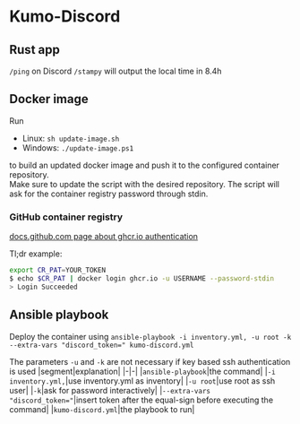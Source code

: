 # Kumo-Discord

## Rust app
`/ping` on Discord
`/stampy` will output the local time in 8.4h

## Docker image
Run 
- Linux: `sh update-image.sh`
- Windows: `./update-image.ps1`

to build an updated docker image and push it to the configured container repository.  
Make sure to update the script with the desired repository. The script will ask for the container registry password through stdin.

### GitHub container registry
[docs.github.com page about ghcr.io authentication](https://docs.github.com/en/packages/working-with-a-github-packages-registry/working-with-the-container-registry#authenticating-with-a-personal-access-token-classic)

Tl;dr example:
```sh
export CR_PAT=YOUR_TOKEN
$ echo $CR_PAT | docker login ghcr.io -u USERNAME --password-stdin
> Login Succeeded
```

## Ansible playbook
Deploy the container using `ansible-playbook -i inventory.yml, -u root -k --extra-vars "discord_token=" kumo-discord.yml`

The parameters `-u` and `-k` are not necessary if key based ssh authentication is used
|segment|explanation|
|-|-|
|`ansible-playbook`|the command|
|`-i inventory.yml,`|use inventory.yml as inventory|
|`-u root`|use root as ssh user|
|`-k`|ask for password interactively|
|`--extra-vars "discord_token="`|insert token after the equal-sign before executing the command|
|`kumo-discord.yml`|the playbook to run|